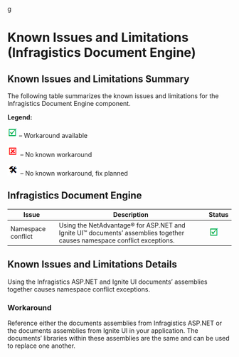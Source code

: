 ﻿g<!--
|metadata|
{
    "fileName": "documentengine-known-issues",
    "controlName": "",
    "tags": []
}
|metadata|
-->

# Known Issues and Limitations (Infragistics Document Engine)

## Known Issues and Limitations Summary
The following table summarizes the known issues and limitations for the Infragistics Document Engine component.

**Legend:**

![](../../../../images/images/positive.png)  – Workaround available

![](../../../../images/images/negative.png)  – No known workaround

![](../../../../images/images/plannedFix.png)  – No known workaround, fix planned

## Infragistics Document Engine
Issue | Description | Status
---|---|---
Namespace conflict | Using the NetAdvantage® for ASP.NET and Ignite UI™ documents’ assemblies together causes namespace conflict exceptions. | ![](../../../../images/images/positive.png)



## Known Issues and Limitations Details
Using the Infragistics ASP.NET and Ignite UI documents’ assemblies together causes namespace conflict exceptions.

### Workaround
Reference either the documents assemblies from Infragistics ASP.NET or the documents assemblies from Ignite UI in your application. The documents’ libraries within these assemblies are the same and can be used to replace one another.



 

 


